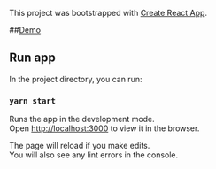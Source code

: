 This project was bootstrapped with [Create React App](https://github.com/facebook/create-react-app).

##[Demo](https://pokescan.netlify.app/)

## Run app

In the project directory, you can run:

### `yarn start`

Runs the app in the development mode.<br />
Open [http://localhost:3000](http://localhost:3000) to view it in the browser.

The page will reload if you make edits.<br />
You will also see any lint errors in the console.
